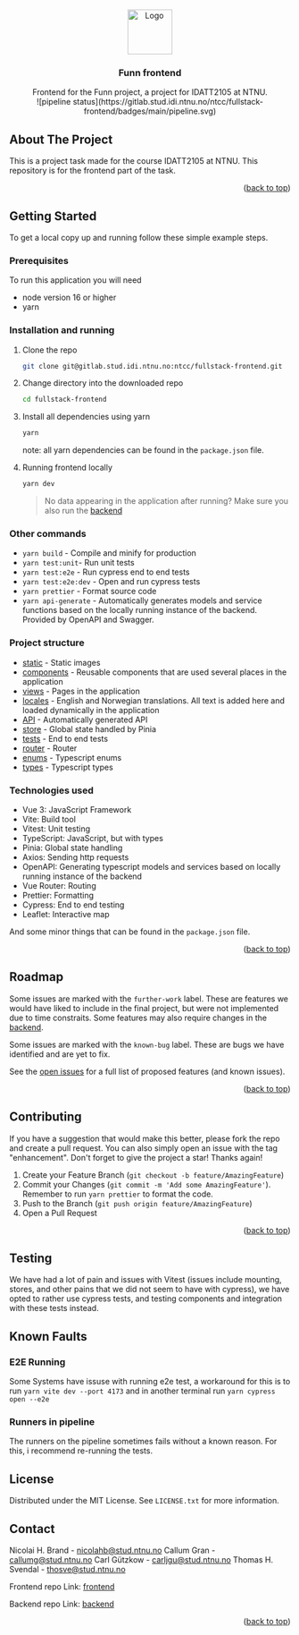 <!-- Improved compatibility of back to top link: See: https://github.com/othneildrew/Best-README-Template/pull/73 -->

<a name="readme-top"></a>

<!--
*** Thanks for checking out the Best-README-Template. If you have a suggestion
*** that would make this better, please fork the repo and create a pull request
*** or simply open an issue with the tag "enhancement".
*** Don't forget to give the project a star!
*** Thanks again! Now go create something AMAZING! :D
-->

<!-- PROJECT LOGO -->
<br />
<div align="center">
  <a href="https://github.com/github_username/repo_name">
    <img src="images/logo.png" alt="Logo" width="80" height="80">
  </a>

<h3 align="center">Funn frontend</h3>

  <p align="center">
    Frontend for the Funn project, a project for IDATT2105 at NTNU.
    <br />
    ![pipeline status](https://gitlab.stud.idi.ntnu.no/ntcc/fullstack-frontend/badges/main/pipeline.svg)
  </p>
</div>

<!-- ABOUT THE PROJECT -->

## About The Project

This is a project task made for the course IDATT2105 at NTNU. This repository is for the frontend part of the task.

<p align="right">(<a href="#readme-top">back to top</a>)</p>

<!-- GETTING STARTED -->

## Getting Started

To get a local copy up and running follow these simple example steps.

### Prerequisites

To run this application you will need

- node version 16 or higher
- yarn

### Installation and running

1. Clone the repo
   ```sh
   git clone git@gitlab.stud.idi.ntnu.no:ntcc/fullstack-frontend.git
   ```
2. Change directory into the downloaded repo
   ```sh
   cd fullstack-frontend
   ```
3. Install all dependencies using yarn

   ```sh
   yarn
   ```

   note: all yarn dependencies can be found in the `package.json` file.

4. Running frontend locally
   ```sh
   yarn dev
   ```
   > No data appearing in the application after running? Make sure you also run the [backend](https://gitlab.stud.idi.ntnu.no/ntcc/fullstack-backend)

### Other commands

- `yarn build` - Compile and minify for production
- `yarn test:unit`- Run unit tests
- `yarn test:e2e` - Run cypress end to end tests
- `yarn test:e2e:dev` - Open and run cypress tests
- `yarn prettier` - Format source code
- `yarn api-generate` - Automatically generates models and service functions based on the locally running instance of the backend. Provided by OpenAPI and Swagger.

### Project structure

- [static](https://gitlab.stud.idi.ntnu.no/ntcc/fullstack-frontend/-/tree/main/static) - Static images
- [components](https://gitlab.stud.idi.ntnu.no/ntcc/fullstack-frontend/-/tree/main/src/components) - Reusable components that are used several places in the application
- [views](https://gitlab.stud.idi.ntnu.no/ntcc/fullstack-frontend/-/tree/main/src/views) - Pages in the application
- [locales](https://gitlab.stud.idi.ntnu.no/ntcc/fullstack-frontend/-/tree/main/src/components) - English and Norwegian translations. All text is added here and loaded dynamically in the application
- [API](https://gitlab.stud.idi.ntnu.no/ntcc/fullstack-frontend/-/tree/main/src/api) - Automatically generated API
- [store](https://gitlab.stud.idi.ntnu.no/ntcc/fullstack-frontend/-/tree/main/src/components) - Global state handled by Pinia
- [tests](https://gitlab.stud.idi.ntnu.no/ntcc/fullstack-frontend/-/tree/main/cypress/e2e) - End to end tests
- [router](https://gitlab.stud.idi.ntnu.no/ntcc/fullstack-frontend/-/tree/main/src/router) - Router
- [enums](https://gitlab.stud.idi.ntnu.no/ntcc/fullstack-frontend/-/tree/main/src/enums) - Typescript enums
- [types](https://gitlab.stud.idi.ntnu.no/ntcc/fullstack-frontend/-/tree/main/src/enums) - Typescript types

### Technologies used

- Vue 3: JavaScript Framework
- Vite: Build tool
- Vitest: Unit testing
- TypeScript: JavaScript, but with types
- Pinia: Global state handling
- Axios: Sending http requests
- OpenAPI: Generating typescript models and services based on locally running instance of the backend
- Vue Router: Routing
- Prettier: Formatting
- Cypress: End to end testing
- Leaflet: Interactive map

And some minor things that can be found in the `package.json` file.

<p align="right">(<a href="#readme-top">back to top</a>)</p>

<!-- ROADMAP -->

## Roadmap

Some issues are marked with the `further-work` label. These are features we would have liked to include in the final project, but were not implemented due to time constraits. Some features may also require changes in the [backend](https://gitlab.stud.idi.ntnu.no/ntcc/fullstack-backend).

Some issues are marked with the `known-bug` label. These are bugs we have identified and are yet to fix.

See the [open issues](https://gitlab.stud.idi.ntnu.no/ntcc/fullstack-frontend/-/issues) for a full list of proposed features (and known issues).

<p align="right">(<a href="#readme-top">back to top</a>)</p>

<!-- CONTRIBUTING -->

## Contributing

If you have a suggestion that would make this better, please fork the repo and create a pull request. You can also simply open an issue with the tag "enhancement".
Don't forget to give the project a star! Thanks again!

1. Create your Feature Branch (`git checkout -b feature/AmazingFeature`)
2. Commit your Changes (`git commit -m 'Add some AmazingFeature'`). Remember to run `yarn prettier` to format the code.
3. Push to the Branch (`git push origin feature/AmazingFeature`)
4. Open a Pull Request

<p align="right">(<a href="#readme-top">back to top</a>)</p>

<!-- Testing -->

## Testing

We have had a lot of pain and issues with Vitest (issues include mounting, stores, and other pains that we did not seem to have with cypress), we have opted to rather use cypress tests, and testing components and integration with these tests instead.

<!-- Known Faults -->

## Known Faults

### E2E Running

Some Systems have issuse with running e2e test, a workaround for this is to run `yarn vite dev --port 4173` and in another terminal run `yarn cypress open --e2e`

### Runners in pipeline

The runners on the pipeline sometimes fails without a known reason. For this, i recommend re-running the tests.

<!-- LICENSE -->

## License

Distributed under the MIT License. See `LICENSE.txt` for more information.

<!-- CONTACT -->

## Contact

Nicolai H. Brand - nicolahb@stud.ntnu.no
Callum Gran - callumg@stud.ntnu.no
Carl Gützkow - carljgu@stud.ntnu.no
Thomas H. Svendal - thosve@stud.ntnu.no

Frontend repo Link: [frontend](https://gitlab.stud.idi.ntnu.no/ntcc/fullstack-frontend)

Backend repo Link: [backend](https://gitlab.stud.idi.ntnu.no/ntcc/fullstack-backend)

<p align="right">(<a href="#readme-top">back to top</a>)</p>

